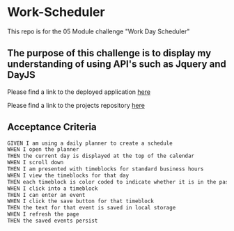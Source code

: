# Work-Scheduler
This repo is for the 05 Module challenge "Work Day Scheduler"

## The purpose of this challenge is to display my understanding of using API's such as Jquery and DayJS

Please find a link to the deployed application [here]()

Please find a link to the projects repository [here]()

## Acceptance Criteria

```md
GIVEN I am using a daily planner to create a schedule
WHEN I open the planner
THEN the current day is displayed at the top of the calendar
WHEN I scroll down
THEN I am presented with timeblocks for standard business hours
WHEN I view the timeblocks for that day
THEN each timeblock is color coded to indicate whether it is in the past, present, or future
WHEN I click into a timeblock
THEN I can enter an event
WHEN I click the save button for that timeblock
THEN the text for that event is saved in local storage
WHEN I refresh the page
THEN the saved events persist
```